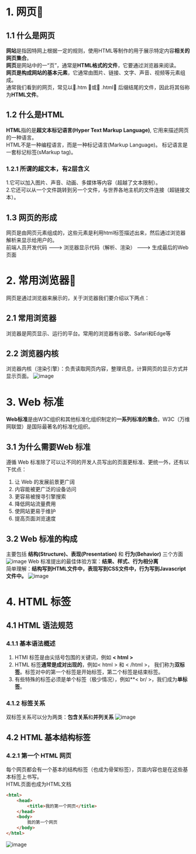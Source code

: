 # 1. 网页&#x1F34E;
## 1.1 什么是网页
**网站**是指因特网上根据一定的规则，使用HTML等制作的用于展示特定内容**相关的网页集合**。  
**网页**是网站中的一“页”，通常是**HTML格式的文件**，它要通过浏览器来阅读。  
**网页是构成网站的基本元素**，它通常由图片、链接、文字、声音、视频等元素组成。  
通常我们看到的网页，常见以&#x1F539;.htm &#x1F539;或&#x1F539; .html&#x1F539; 后缀结尾的文件，因此将其俗称为**HTML文件**。
  
## 1.2 什么是HTML
**HTML**指的是**超文本标记语言(Hyper Text Markup Language)**, 它用来描述网页的一种语言。  
HTML不是一种编程语言，而是一种标记语言(Markup Language)。
标记语言是一套标记标签(sMarkup tag)。

### 1.2.1 所谓的超文本，有2层含义
1.它可以加入图片、声音、动画、多媒体等内容（超越了文本限制）。  
2.它还可以从一个文件跳转到另一个文件，与世界各地主机的文件连接（超链接文本）。

## 1.3 网页的形成
网页是由网页元素组成的，这些元素是利用html标签描述出来，然后通过浏览器解析来显示给用户的。  
前端人员开发代码 ---> 浏览器显示代码（解析、渲染） ---> 生成最后的Web页面


# 2. 常用浏览器&#x1F34E;
网页是通过浏览器来展示的，关于浏览器我们要介绍以下两点：
## 2.1 常用浏览器
浏览器是网页显示、运行的平台。常用的浏览器有谷歌、Safari和Edge等
## 2.2 浏览器内核
浏览器内核（渲染引擎）：负责读取网页内容，整理讯息，计算网页的显示方式并显示页面。
![image](https://github.com/Happy-jianghui/Frontend-Learning/assets/98568967/59e7b2a0-951b-407b-b9b7-824d1829ef6b)

# 3. Web 标准
**Web标准**是由W3C组织和其他标准化组织制定的**一系列标准的集合**。W3C（万维网联盟）是国际最著名的标准化组织。
## 3.1 为什么需要Web 标准
遵循 Web 标准除了可以让不同的开发人员写出的页面更标准、更统一外，还有以下优点：  
1. 让 Web 的发展前景更广阔
2. 内容能被更广泛的设备访问
3. 更容易被搜寻引擎搜索
4. 降低网站流量费用
5. 使网站更易于维护
6. 提高页面浏览速度

## 3.2 Web 标准的构成
主要包括 **结构(Structure)、表现(Presentation)** 和 **行为(Behavior)** 三个方面
![image](https://github.com/Happy-jianghui/Frontend-Learning/assets/98568967/cc4dcc72-522a-40eb-b8ac-5cf28ab69a3a)
Web 标准提出的最佳体验方案：**结果、样式、行为相分离**  
简单理解：**结构写到HTML文件中，表现写到CSS文件中，行为写到Javascript文件中。**
![image](https://github.com/Happy-jianghui/Frontend-Learning/assets/98568967/2e75decf-5c53-4bad-918f-8626812649ce)


# 4. HTML 标签
## 4.1 HTML 语法规范
### 4.1.1 基本语法概述
1. HTMl 标签是由尖括号包围的关键词，例如 **< html >**
2. HTML 标签**通常是成对出现的**，例如< html > 和 < /html >， 我们称为**双标签**。标签对中的第一个标签是开始标签，第二个标签是结束标签。
3. 有些特殊的标签必须是单个标签（极少情况），例如**< br/ >，我们成为**单标签**。

### 4.1.2 标签关系
双标签关系可以分为两类：**包含关系**和**并列关系**
![image](https://github.com/Happy-jianghui/Frontend-Learning/assets/98568967/a049ab1c-a428-4068-8c32-74fe817a77ce)

## 4.2 HTML 基本结构标签
### 4.2.1 第一个 HTML 网页
每个网页都会有一个基本的结构标签（也成为骨架标签），页面内容也是在这些基本标签上书写。  
HTML页面也成为HTML文档
``` html
<html>
    <head>
        <title>我的第一个网页</title>
    </head>
    <body>
        我的第一个网页
    </body>
</html>
```
![image](https://github.com/Happy-jianghui/Frontend-Learning/assets/98568967/367fe4de-19f6-48eb-958c-b02cf3c57018)
  






























